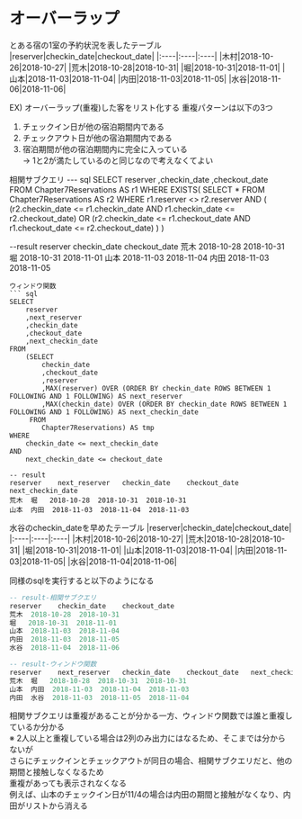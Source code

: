 # オーバーラップ
とある宿の1室の予約状況を表したテーブル
|reserver|checkin_date|checkout_date|
|:----|:----|:----|
|木村|2018-10-26|2018-10-27|
|荒木|2018-10-28|2018-10-31|
|堀|2018-10-31|2018-11-01|
|山本|2018-11-03|2018-11-04|
|内田|2018-11-03|2018-11-05|
|水谷|2018-11-06|2018-11-06|

EX) オーバーラップ(重複)した客をリスト化する
重複パターンは以下の3つ
1. チェックイン日が他の宿泊期間内である
2. チェックアウト日が他の宿泊期間内である
3. 宿泊期間が他の宿泊期間内に完全に入っている  
-> 1と2が満たしているのと同じなので考えなくてよい

相関サブクエリ
--- sql
SELECT
	reserver
	,checkin_date
	,checkout_date
FROM
	Chapter7Reservations AS r1
WHERE
	EXISTS(
		SELECT * FROM Chapter7Reservations AS r2
		WHERE
			r1.reserver <> r2.reserver
		AND
		(
			(r2.checkin_date <= r1.checkin_date AND r1.checkin_date <= r2.checkout_date)
			OR
			(r2.checkin_date <= r1.checkout_date AND r1.checkout_date <= r2.checkout_date)
		)
	)

--result
reserver	checkin_date	checkout_date
荒木	2018-10-28	2018-10-31
堀	2018-10-31	2018-11-01
山本	2018-11-03	2018-11-04
内田	2018-11-03	2018-11-05
```
ウィンドウ関数
``` sql
SELECT
	reserver
	,next_reserver
	,checkin_date
	,checkout_date
	,next_checkin_date
FROM
	(SELECT
		checkin_date
		,checkout_date
		,reserver
		,MAX(reserver) OVER (ORDER BY checkin_date ROWS BETWEEN 1 FOLLOWING AND 1 FOLLOWING) AS next_reserver
		,MAX(checkin_date) OVER (ORDER BY checkin_date ROWS BETWEEN 1 FOLLOWING AND 1 FOLLOWING) AS next_checkin_date
	 FROM
		Chapter7Reservations) AS tmp
WHERE
	checkin_date <= next_checkin_date
AND
	next_checkin_date <= checkout_date

-- result
reserver	next_reserver	checkin_date	checkout_date	next_checkin_date
荒木	堀	2018-10-28	2018-10-31	2018-10-31
山本	内田	2018-11-03	2018-11-04	2018-11-03
```

水谷のcheckin_dateを早めたテーブル
|reserver|checkin_date|checkout_date|
|:----|:----|:----|
|木村|2018-10-26|2018-10-27|
|荒木|2018-10-28|2018-10-31|
|堀|2018-10-31|2018-11-01|
|山本|2018-11-03|2018-11-04|
|内田|2018-11-03|2018-11-05|
|水谷|2018-11-04|2018-11-06|

同様のsqlを実行すると以下のようになる
``` sql
-- result-相関サブクエリ
reserver	checkin_date	checkout_date
荒木	2018-10-28	2018-10-31
堀	2018-10-31	2018-11-01
山本	2018-11-03	2018-11-04
内田	2018-11-03	2018-11-05
水谷	2018-11-04	2018-11-06

-- result-ウィンドウ関数
reserver	next_reserver	checkin_date	checkout_date	next_checkin_date
荒木	堀	2018-10-28	2018-10-31	2018-10-31
山本	内田	2018-11-03	2018-11-04	2018-11-03
内田	水谷	2018-11-03	2018-11-05	2018-11-04
```
相関サブクエリは重複があることが分かる一方、ウィンドウ関数では誰と重複しているか分かる  
※ 2人以上と重複している場合は2列のみ出力にはなるため、そこまでは分からないが  
さらにチェックインとチェックアウトが同日の場合、相関サブクエリだと、他の期間と接触しなくなるため  
重複があっても表示されなくなる  
例えば、山本のチェックイン日が11/4の場合は内田の期間と接触がなくなり、内田がリストから消える
